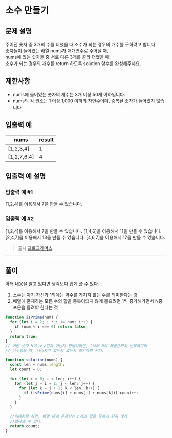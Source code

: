 # 소수 만들기

## 문제 설명
주어진 숫자 중 3개의 수를 더했을 때 소수가 되는 경우의 개수를 구하려고 합니다.   
숫자들이 들어있는 배열 nums가 매개변수로 주어질 때,   
nums에 있는 숫자들 중 서로 다른 3개를 골라 더했을 때   
소수가 되는 경우의 개수를 return 하도록 solution 함수를 완성해주세요.

## 제한사항
- nums에 들어있는 숫자의 개수는 3개 이상 50개 이하입니다.
- nums의 각 원소는 1 이상 1,000 이하의 자연수이며, 중복된 숫자가 들어있지 않습니다.

## 입출력 예
| nums        | result |
| ----------- | ------ |
| [1,2,3,4]   | 1      |
| [1,2,7,6,4] | 4      |

## 입출력 예 설명
### 입출력 예 #1
[1,2,4]를 이용해서 7을 만들 수 있습니다.

### 입출력 예 #2
[1,2,4]를 이용해서 7을 만들 수 있습니다.
[1,4,6]을 이용해서 11을 만들 수 있습니다.
[2,4,7]을 이용해서 13을 만들 수 있습니다.
[4,6,7]을 이용해서 17을 만들 수 있습니다.

>출처 [프로그래머스](https://programmers.co.kr/learn/courses/30/lessons/12977)

----

## 풀이

아래 내용을 알고 있다면 생각보다 쉽게 풀 수 있다.

1. 소수는 자기 자신과 1외에는 약수를 가지지 않는 수를 의미한다는 것
2. 배열에 존재하는 모든 수의 합을 중복이되지 않게 뽑으려면 1씩 증가해가면서 N중 포문을 돌려야 한다는 것



```javascript
function isPrime(num) {
  for (let i = 2; i * i <= num; i++) {
    if (num % i === 0) return false;
  }
  return true;
}
// 어떤 숫자 N이 소수인지 아닌지 판별하려면, 2부터 N의 제곱근까지 반복해가며
// 나누었을 때, 나머지가 있는지 없는지 확인하면 된다.

function solution(nums) {
  const len = nums.length;
  let count = 0;

  for (let i = 0; i < len; i++) {
    for (let j = i + 1; j < len; j++) {
      for (let k = j + 1; k < len; k++) {
        if (isPrime(nums[i] + nums[j] + nums[k])) count++;
      }
    }
  }

  //위에처럼 하면, 배열 내에 존재하는 n개의 합을 중복이 되지 않게
  //뽑아낼 수 있다.
  return count;
}
```
